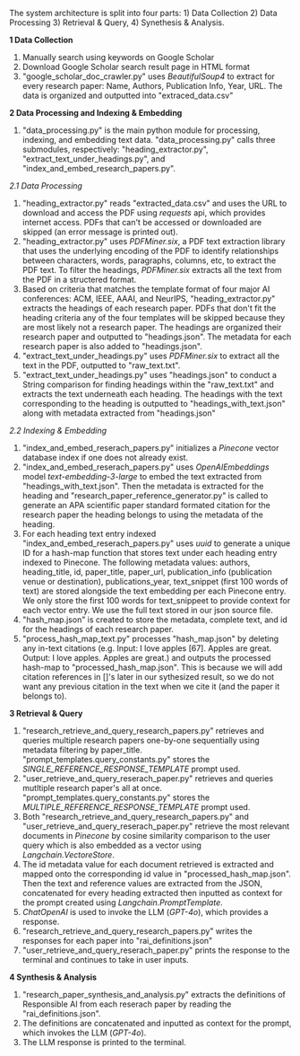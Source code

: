 The system architecture is split into four parts: 1) Data Collection 2) Data Processing 3) Retrieval & Query, 4) Synethesis & Analysis.

**1 Data Collection**

   1. Manually search using keywords on Google Scholar
   2. Download Google Scholar search result page in HTML format
   3. "google_scholar_doc_crawler.py" uses _BeautifulSoup4_ to extract for every research paper: Name, Authors, Publication Info, Year, URL. The data is organized and outputted into "extraced_data.csv"
  
**2 Data Processing and Indexing & Embedding**

  1. "data_processing.py" is the main python module for processing, indexing, and embedding text data. "data_processing.py" calls three submodules, respectively: "heading_extractor.py", "extract_text_under_headings.py", and "index_and_embed_research_papers.py".

  _2.1 Data Processing_
  
  1. "heading_extractor.py" reads "extracted_data.csv" and uses the URL to download and access the PDF using _requests_ api, which provides internet access. PDFs that can't be accessed or downloaded are skipped (an error message is printed out).
  2. "heading_extractor.py" uses _PDFMiner.six_, a PDF text extraction library that uses the underlying encoding of the PDF to identify relationships between characters, words, paragraphs, columns, etc, to extract the PDF text. To filter the headings, _PDFMiner.six_ extracts all the text from the PDF in a structered format.
  3. Based on criteria that matches the template format of four major AI conferences: ACM, IEEE, AAAI, and NeurIPS, "heading_extractor.py" extracts the headings of each research paper. PDFs that don't fit the heading criteria any of the four templates will be skipped because they are most likely not a research paper. The headings are organized their research paper and outputted to "headings.json". The metadata for each research paper is also added to "headings.json".
  4. "extract_text_under_headings.py" uses _PDFMiner.six_ to extract all the text in the PDF, outputted to "raw_text.txt".
  5. "extract_text_under_headings.py" uses "headings.json" to conduct a String comparison for finding headings within the "raw_text.txt" and extracts the text underneath each heading. The headings with the text corresponding to the heading is outputted to "headings_with_text.json" along with metadata extracted from "headings.json"

  _2.2 Indexing & Embedding_

  1. "index_and_embed_reserach_papers.py" initializes a _Pinecone_ vector database index if one does not already exist.
  2. "index_and_embed_reserach_papers.py" uses _OpenAIEmbeddings_ model _text-embedding-3-large_ to embed the text extracted from "headings_with_text.json". Then the metadata is extracted for the heading and "research_paper_reference_generator.py" is called to generate an APA scientific paper standard formated citation for the research paper the heading belongs to using the metadata of the heading.
  3. For each heading text entry indexed "index_and_embed_reserach_papers.py" uses _uuid_ to generate a unique ID for a hash-map function that stores text under each heading entry indexed to Pinecone. The following metadata values: authors, heading_title, id, paper_title, paper_url, publication_info (publication venue or destination), publications_year, text_snippet (first 100 words of text) are stored alongside the text embedding per each Pinecone entry. We only store the first 100 words for text_snippeet to provide context for each vector entry. We use the full text stored in our json source file. 
  4. "hash_map.json" is created to store the metadata, complete text, and id for the headings of each research paper.
  5. "process_hash_map_text.py" processes "hash_map.json" by deleting any in-text citations (e.g. Input: I love apples [67]. Apples are great. Output: I love apples. Apples are great.) and outputs the processed hash-map to "processed_hash_map.json". This is because we will add citation references in []'s later in our sythesized result, so we do not want any previous citation in the text when we cite it (and the paper it belongs to).  

**3 Retrieval & Query**

  1. "research_retrieve_and_query_research_papers.py" retrieves and queries multiple research papers one-by-one sequentially using metadata filtering by paper_title. "prompt_templates.query_constants.py" stores the _SINGLE_REFERENCE_RESPONSE_TEMPLATE_ prompt used. 
  2. "user_retrieve_and_query_reserach_paper.py" retrieves and queries mutltiple research paper's all at once. "prompt_templates.query_constants.py" stores the _MULTIPLE_REFERENCE_RESPONSE_TEMPLATE_ prompt used.
  3. Both "research_retrieve_and_query_research_papers.py" and "user_retrieve_and_query_reserach_paper.py" retrieve the most relevant documents in _Pinecone_ by cosine similarity comparison to the user query which is also embedded as a vector using _Langchain.VectoreStore_.
  4. The id metadata value for each document retrieved is extracted and mapped onto the corresponding id value in "processed_hash_map.json". Then the text and reference values are extracted from the JSON, concatenated for every heading extracted then inputted as context for the prompt created using _Langchain.PromptTemplate_.
  5. _ChatOpenAI_ is used to invoke the LLM (_GPT-4o_), which provides a response.
  6. "research_retrieve_and_query_research_papers.py" writes the responses for each paper into "rai_definitions.json"
  7. "user_retrieve_and_query_reserach_paper.py" prints the response to the terminal and continues to take in user inputs.

**4 Synthesis & Analysis**

  1. "research_paper_synthesis_and_analysis.py" extracts the definitions of Responsible AI from each reserach paper by reading the "rai_definitions.json".
  2. The definitions are concatenated and inputted as context for the prompt, which invokes the LLM (_GPT-4o_).
  3. The LLM response is printed to the terminal.

